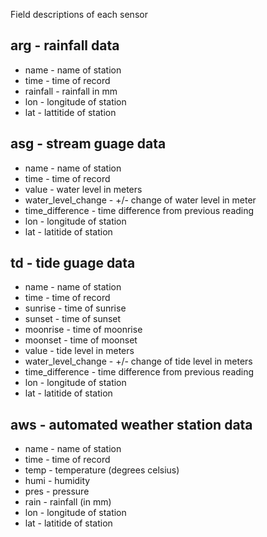 Field descriptions of each sensor

arg - rainfall data
-----------------------------------------

 - name - name of station
 - time - time of record
 - rainfall - rainfall in mm
 - lon - longitude of station
 - lat - lattitide of station

asg - stream guage data	
-----------------------------------------

 - name - name of station
 - time - time of record
 - value - water level in meters
 - water_level_change - +/-  change of water level in meter
 - time_difference - time difference from previous reading
 - lon - longitude of station
 - lat - latitide of station


td - tide guage data
-----------------------------------------
 - name - name of station
 - time - time of record
 - sunrise - time of sunrise
 - sunset - time of sunset
 - moonrise - time of moonrise
 - moonset - time of moonset
 - value - tide level in meters
 - water_level_change - +/-  change of tide level in meters
 - time_difference - time difference from previous reading
 - lon - longitude of station
 - lat - latitide of station


aws - automated weather station data
-----------------------------------------
 
 - name - name of station
 - time - time of record
 - temp - temperature (degrees celsius)
 - humi - humidity
 - pres - pressure
 - rain - rainfall (in mm)
 - lon - longitude of station
 - lat - latitide of station
